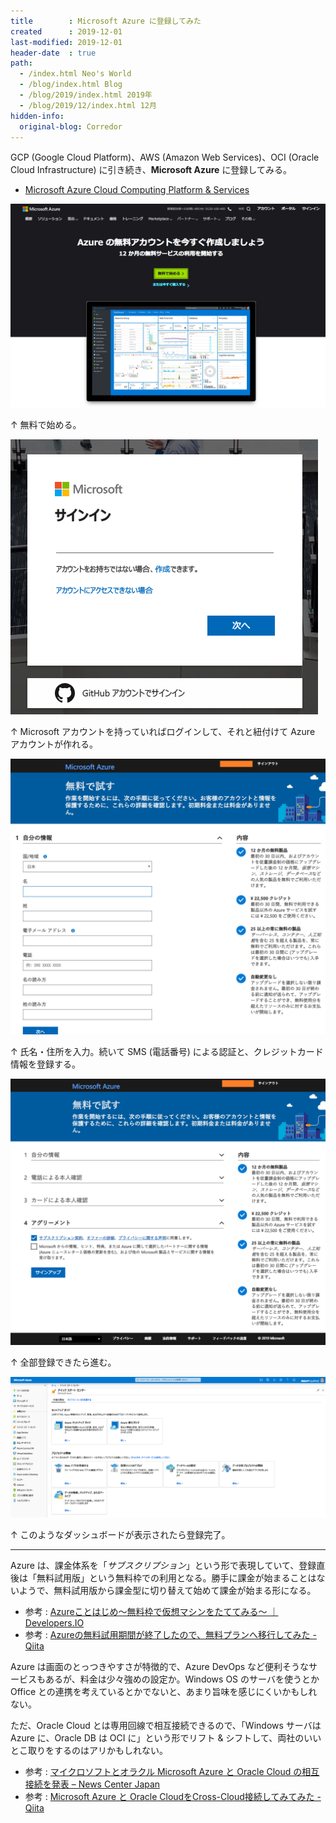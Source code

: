 ```yaml
---
title        : Microsoft Azure に登録してみた
created      : 2019-12-01
last-modified: 2019-12-01
header-date  : true
path:
  - /index.html Neo's World
  - /blog/index.html Blog
  - /blog/2019/index.html 2019年
  - /blog/2019/12/index.html 12月
hidden-info:
  original-blog: Corredor
---
```


GCP (Google Cloud Platform)、AWS (Amazon Web Services)、OCI (Oracle Cloud Infrastructure) に引き続き、**Microsoft Azure** に登録してみる。

- [Microsoft Azure Cloud Computing Platform & Services](https://azure.microsoft.com/ja-jp/)

![無料で始める](01-01-05.png)

↑ 無料で始める。

![サインイン](01-01-01.png)

↑ Microsoft アカウントを持っていればログインして、それと紐付けて Azure アカウントが作れる。

![自分の情報](01-01-02.png)

↑ 氏名・住所を入力。続いて SMS (電話番号) による認証と、クレジットカード情報を登録する。

![進む](01-01-03.png)

↑ 全部登録できたら進む。

![ダッシュボードが開く](01-01-04.png)

↑ このようなダッシュボードが表示されたら登録完了。

-----

Azure は、課金体系を「*サブスクリプション*」という形で表現していて、登録直後は「無料試用版」という無料枠での利用となる。勝手に課金が始まることはないようで、無料試用版から課金型に切り替えて始めて課金が始まる形になる。

- 参考 : [Azureことはじめ〜無料枠で仮想マシンをたててみる〜 ｜ Developers.IO](https://dev.classmethod.jp/etc/azure-first-vm/)
- 参考 : [Azureの無料試用期間が終了したので、無料プランへ移行してみた - Qiita](https://qiita.com/hoshimado/items/3b10a2879d4a6212d320)

Azure は画面のとっつきやすさが特徴的で、Azure DevOps など便利そうなサービスもあるが、料金は少々強めの設定か。Windows OS のサーバを使うとか Office との連携を考えているとかでないと、あまり旨味を感じにくいかもしれない。

ただ、Oracle Cloud とは専用回線で相互接続できるので、「Windows サーバは Azure に、Oracle DB は OCI に」という形でリフト & シフトして、両社のいいとこ取りをするのはアリかもしれない。

- 参考 : [マイクロソフトとオラクル Microsoft Azure と Oracle Cloud の相互接続を発表 – News Center Japan](https://news.microsoft.com/ja-jp/2019/06/10/190610-microsoft-and-oracle-to-interconnect-microsoft-azure-and-oracle-cloud/)
- 参考 : [Microsoft Azure と Oracle CloudをCross-Cloud接続してみてみた - Qiita](https://qiita.com/shirok/items/8a6aa561daa6789fa012)
